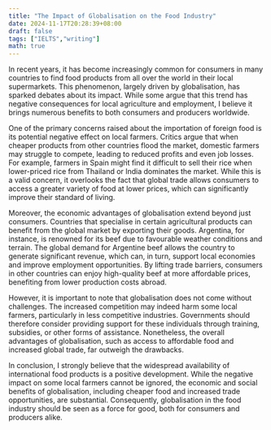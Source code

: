 ```yaml
---
title: "The Impact of Globalisation on the Food Industry"
date: 2024-11-17T20:28:39+08:00
draft: false
tags: ["IELTS","writing"]
math: true
---
```


In recent years, it has become increasingly common for consumers in many countries to find food products from all over the world in their local supermarkets. This phenomenon, largely driven by globalisation, has sparked debates about its impact. While some argue that this trend has negative consequences for local agriculture and employment, I believe it brings numerous benefits to both consumers and producers worldwide.

One of the primary concerns raised about the importation of foreign food is its potential negative effect on local farmers. Critics argue that when cheaper products from other countries flood the market, domestic farmers may struggle to compete, leading to reduced profits and even job losses. For example, farmers in Spain might find it difficult to sell their rice when lower-priced rice from Thailand or India dominates the market. While this is a valid concern, it overlooks the fact that global trade allows consumers to access a greater variety of food at lower prices, which can significantly improve their standard of living.

Moreover, the economic advantages of globalisation extend beyond just consumers. Countries that specialise in certain agricultural products can benefit from the global market by exporting their goods. Argentina, for instance, is renowned for its beef due to favourable weather conditions and terrain. The global demand for Argentine beef allows the country to generate significant revenue, which can, in turn, support local economies and improve employment opportunities. By lifting trade barriers, consumers in other countries can enjoy high-quality beef at more affordable prices, benefiting from lower production costs abroad.

However, it is important to note that globalisation does not come without challenges. The increased competition may indeed harm some local farmers, particularly in less competitive industries. Governments should therefore consider providing support for these individuals through training, subsidies, or other forms of assistance. Nonetheless, the overall advantages of globalisation, such as access to affordable food and increased global trade, far outweigh the drawbacks.

In conclusion, I strongly believe that the widespread availability of international food products is a positive development. While the negative impact on some local farmers cannot be ignored, the economic and social benefits of globalisation, including cheaper food and increased trade opportunities, are substantial. Consequently, globalisation in the food industry should be seen as a force for good, both for consumers and producers alike.
